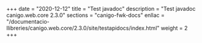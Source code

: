 +++
date        = "2020-12-12"
title       = "Test javadoc"
description = "Test javadoc canigo.web.core 2.3.0"
sections    = "canigo-fwk-docs"
enllac		= "/documentacio-llibreries/canigo.web.core/2.3.0/site/testapidocs/index.html"
weight		= 2
+++
